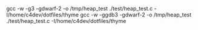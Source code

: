 gcc -w -g3 -gdwarf-2 -o /tmp/heap_test ./test/heap_test.c -I/home/c4dev/dotfiles/thyme
gcc -w -ggdb3 -gdwarf-2 -o /tmp/heap_test ./test/heap_test.c -I/home/c4dev/dotfiles/thyme
